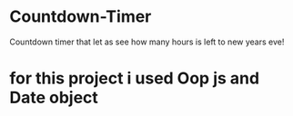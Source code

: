# Countdown-Timer
Countdown timer that let as see how many hours is left to new years eve!
# for this project i used Oop js and Date object
